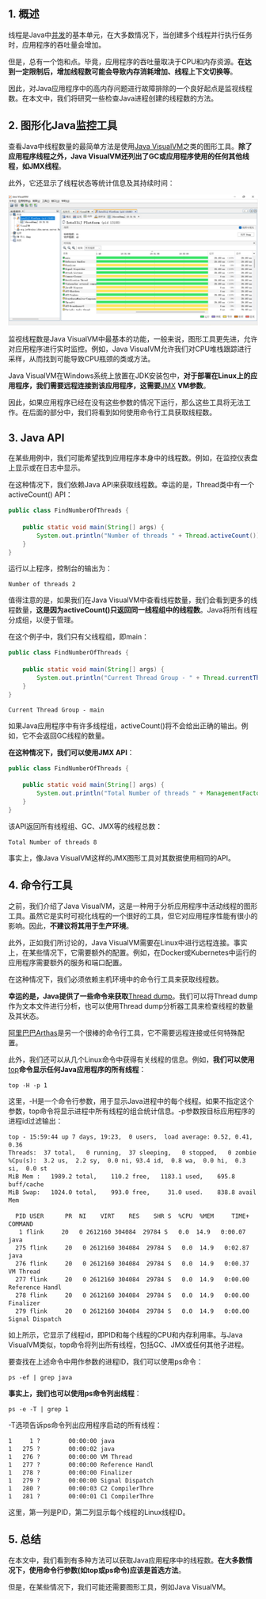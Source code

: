 ## 1. 概述

线程是Java中[并发](https://www.baeldung.com/java-concurrency)的基本单元，在大多数情况下，当创建多个线程并行执行任务时，应用程序的吞吐量会增加。

但是，总有一个饱和点。毕竟，应用程序的吞吐量取决于CPU和内存资源。**在达到一定限制后，增加线程数可能会导致内存消耗增加、线程上下文切换等**。

因此，对Java应用程序中的高内存问题进行故障排除的一个良好起点是监视线程数。在本文中，我们将研究一些检查Java进程创建的线程数的方法。

## 2. 图形化Java监控工具

查看Java中线程数量的最简单方法是使用[Java VisualVM](https://www.baeldung.com/java-profilers)之类的图形工具。**除了应用程序线程之外，Java VisualVM还列出了GC或应用程序使用的任何其他线程，如JMX线程**。

此外，它还显示了线程状态等统计信息及其持续时间：

<img src="../assets/img.png">

监视线程数是Java VisualVM中最基本的功能，一般来说，图形工具更先进，允许对应用程序进行实时监控。例如，Java VisualVM允许我们对CPU堆栈跟踪进行采样，从而找到可能导致CPU瓶颈的类或方法。

Java VisualVM在Windows系统上放置在JDK安装包中，**对于部署在Linux上的应用程序，我们需要远程连接到该应用程序，这需要**[JMX](https://www.baeldung.com/java-management-extensions) **VM参数**。

因此，如果应用程序已经在没有这些参数的情况下运行，那么这些工具将无法工作。在后面的部分中，我们将看到如何使用命令行工具获取线程数。

## 3. Java API

在某些用例中，我们可能希望找到应用程序本身中的线程数。例如，在监控仪表盘上显示或在日志中显示。

在这种情况下，我们依赖Java API来获取线程数。幸运的是，Thread类中有一个activeCount() API：

```java
public class FindNumberOfThreads {

    public static void main(String[] args) {
        System.out.println("Number of threads " + Thread.activeCount());
    }
}
```

运行以上程序，控制台的输出为：

```shell
Number of threads 2
```

值得注意的是，如果我们在Java VisualVM中查看线程数量，我们会看到更多的线程数量，**这是因为activeCount()只返回同一线程组中的线程数**。Java将所有线程分成组，以便于管理。

在这个例子中，我们只有父线程组，即main：

```java
public class FindNumberOfThreads {

    public static void main(String[] args) {
        System.out.println("Current Thread Group - " + Thread.currentThread().getThreadGroup().getName());
    }
}
```

```shell
Current Thread Group - main
```

如果Java应用程序中有许多线程组，activeCount()将不会给出正确的输出。例如，它不会返回GC线程的数量。

**在这种情况下，我们可以使用JMX API**：

```java
public class FindNumberOfThreads {

    public static void main(String[] args) {
        System.out.println("Total Number of threads " + ManagementFactory.getThreadMXBean().getThreadCount());
    }
}
```

该API返回所有线程组、GC、JMX等的线程总数：

```shell
Total Number of threads 8
```

事实上，像Java VisualVM这样的JMX图形工具对其数据使用相同的API。

## 4. 命令行工具

之前，我们介绍了Java VisualVM，这是一种用于分析应用程序中活动线程的图形工具。虽然它是实时可视化线程的一个很好的工具，但它对应用程序性能有很小的影响。因此，**不建议将其用于生产环境**。

此外，正如我们所讨论的，Java VisualVM需要在Linux中进行远程连接。事实上，在某些情况下，它需要额外的配置。例如，在Docker或Kubernetes中运行的应用程序需要额外的服务和端口配置。

在这种情况下，我们必须依赖主机环境中的命令行工具来获取线程数。

**幸运的是，Java提供了一些命令来获取**[Thread dump](https://www.baeldung.com/java-thread-dump)。我们可以将Thread dump作为文本文件进行分析，也可以使用Thread dump分析器工具来检查线程的数量及其状态。

[阿里巴巴Arthas](https://www.baeldung.com/java-alibaba-arthas-intro)是另一个很棒的命令行工具，它不需要远程连接或任何特殊配置。

此外，我们还可以从几个Linux命令中获得有关线程的信息。例如，**我们可以使用**[top](https://www.baeldung.com/linux/top-command)**命令显示任何Java应用程序的所有线程**：

```shell
top -H -p 1
```

这里，-H是一个命令行参数，用于显示Java进程中的每个线程。如果不指定这个参数，top命令将显示进程中所有线程的组合统计信息。-p参数按目标应用程序的进程id过滤输出：

```shell
top - 15:59:44 up 7 days, 19:23,  0 users,  load average: 0.52, 0.41, 0.36
Threads:  37 total,   0 running,  37 sleeping,   0 stopped,   0 zombie
%Cpu(s):  3.2 us,  2.2 sy,  0.0 ni, 93.4 id,  0.8 wa,  0.0 hi,  0.3 si,  0.0 st
MiB Mem :   1989.2 total,    110.2 free,   1183.1 used,    695.8 buff/cache
MiB Swap:   1024.0 total,    993.0 free,     31.0 used.    838.8 avail Mem

  PID USER      PR  NI    VIRT    RES    SHR S  %CPU  %MEM     TIME+ COMMAND
   1 flink     20   0 2612160 304084  29784 S   0.0  14.9   0:00.07 java
  275 flink     20   0 2612160 304084  29784 S   0.0  14.9   0:02.87 java
  276 flink     20   0 2612160 304084  29784 S   0.0  14.9   0:00.37 VM Thread
  277 flink     20   0 2612160 304084  29784 S   0.0  14.9   0:00.00 Reference Handl
  278 flink     20   0 2612160 304084  29784 S   0.0  14.9   0:00.00 Finalizer
  279 flink     20   0 2612160 304084  29784 S   0.0  14.9   0:00.00 Signal Dispatch
```

如上所示，它显示了线程id，即PID和每个线程的CPU和内存利用率。与Java VisualVM类似，top命令将列出所有线程，包括GC、JMX或任何其他子进程。

要查找在上述命令中用作参数的进程ID，我们可以使用ps命令：

```shell
ps -ef | grep java
```

**事实上，我们也可以使用ps命令列出线程**：

```shell
ps -e -T | grep 1
```

-T选项告诉ps命令列出应用程序启动的所有线程：

```shell
1     1 ?        00:00:00 java
1   275 ?        00:00:02 java
1   276 ?        00:00:00 VM Thread
1   277 ?        00:00:00 Reference Handl
1   278 ?        00:00:00 Finalizer
1   279 ?        00:00:00 Signal Dispatch
1   280 ?        00:00:03 C2 CompilerThre
1   281 ?        00:00:01 C1 CompilerThre
```

这里，第一列是PID，第二列显示每个线程的Linux线程ID。

## 5. 总结

在本文中，我们看到有多种方法可以获取Java应用程序中的线程数。**在大多数情况下，使用命令行参数(如top或ps命令)应该是首选方法**。

但是，在某些情况下，我们可能还需要图形工具，例如Java VisualVM。
